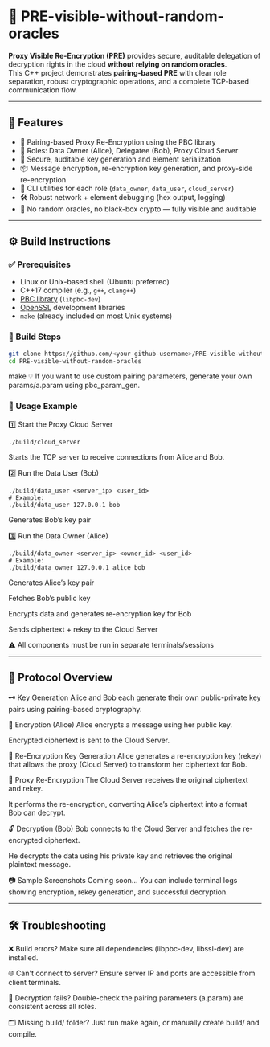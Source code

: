 # 🔐 PRE-visible-without-random-oracles

**Proxy Visible Re-Encryption (PRE)** provides secure, auditable delegation of decryption rights in the cloud **without relying on random oracles**.  
This C++ project demonstrates **pairing-based PRE** with clear role separation, robust cryptographic operations, and a complete TCP-based communication flow.

---

## 📌 Features

- 🔐 Pairing-based Proxy Re-Encryption using the PBC library
- 👥 Roles: Data Owner (Alice), Delegatee (Bob), Proxy Cloud Server
- 🔑 Secure, auditable key generation and element serialization
- 📦 Message encryption, re-encryption key generation, and proxy-side re-encryption
- 🧰 CLI utilities for each role (`data_owner`, `data_user`, `cloud_server`)
- 🛠️ Robust network + element debugging (hex output, logging)
- 🚫 No random oracles, no black-box crypto — fully visible and auditable


---

## ⚙️ Build Instructions

### ✅ Prerequisites

- Linux or Unix-based shell (Ubuntu preferred)
- C++17 compiler (e.g., `g++`, `clang++`)
- [PBC library](https://crypto.stanford.edu/pbc/) (`libpbc-dev`)
- [OpenSSL](https://www.openssl.org/) development libraries
- `make` (already included on most Unix systems)

### 🔧 Build Steps

```bash
git clone https://github.com/<your-github-username>/PRE-visible-without-random-oracles.git
cd PRE-visible-without-random-oracles
```
make
💡 If you want to use custom pairing parameters, generate your own params/a.param using pbc_param_gen.

###  🚀 Usage Example
1️⃣ Start the Proxy Cloud Server
```
./build/cloud_server
```
Starts the TCP server to receive connections from Alice and Bob.

2️⃣ Run the Data User (Bob)
```
./build/data_user <server_ip> <user_id>
# Example:
./build/data_user 127.0.0.1 bob
```
Generates Bob’s key pair

3️⃣ Run the Data Owner (Alice)
```
./build/data_owner <server_ip> <owner_id> <user_id>
# Example:
./build/data_owner 127.0.0.1 alice bob
```
Generates Alice’s key pair

Fetches Bob’s public key

Encrypts data and generates re-encryption key for Bob

Sends ciphertext + rekey to the Cloud Server

⚠️ All components must be run in separate terminals/sessions

---

## 🔄 Protocol Overview

🗝️ Key Generation
Alice and Bob each generate their own public-private key pairs using pairing-based cryptography.

🔐 Encryption (Alice)
Alice encrypts a message using her public key.

Encrypted ciphertext is sent to the Cloud Server.

🔁 Re-Encryption Key Generation
Alice generates a re-encryption key (rekey) that allows the proxy (Cloud Server) to transform her ciphertext for Bob.

🏢 Proxy Re-Encryption
The Cloud Server receives the original ciphertext and rekey.

It performs the re-encryption, converting Alice’s ciphertext into a format Bob can decrypt.

🔓 Decryption (Bob)
Bob connects to the Cloud Server and fetches the re-encrypted ciphertext.

He decrypts the data using his private key and retrieves the original plaintext message.

📷 Sample Screenshots
Coming soon...
You can include terminal logs showing encryption, rekey generation, and successful decryption.

---

##  🛠️ Troubleshooting
❌ Build errors?
Make sure all dependencies (libpbc-dev, libssl-dev) are installed.

🌐 Can't connect to server?
Ensure server IP and ports are accessible from client terminals.

🔑 Decryption fails?
Double-check the pairing parameters (a.param) are consistent across all roles.

🗂️ Missing build/ folder?
Just run make again, or manually create build/ and compile.
